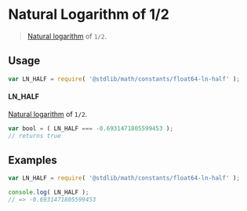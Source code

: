 # Natural Logarithm of 1/2

> [Natural logarithm][@stdlib/math/base/special/ln] of `1/2`.

<section class="usage">

## Usage

``` javascript
var LN_HALF = require( '@stdlib/math/constants/float64-ln-half' );
```

#### LN_HALF

[Natural logarithm][@stdlib/math/base/special/ln] of `1/2`.

``` javascript
var bool = ( LN_HALF === -0.6931471805599453 );
// returns true
```

</section>

<!-- /.usage -->

<section class="examples">

## Examples

<!-- TODO: better example -->

``` javascript
var LN_HALF = require( '@stdlib/math/constants/float64-ln-half' );

console.log( LN_HALF );
// => -0.6931471805599453
```

</section>

<!-- /.examples -->


<section class="links">

[@stdlib/math/base/special/ln]: https://github.com/stdlib-js/stdlib

</section>

<!-- /.links -->
